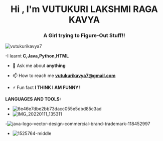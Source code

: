 <h1 align="center">Hi , I'm VUTUKURI LAKSHMI RAGA KAVYA</h1>
<h3 align="center">A Girl trying to Figure-Out Stuff!!</h3>

<p align="left"> <img src="https://komarev.com/ghpvc/?username=vutukurikavya7&label=Profile%20views&color=0e75b6&style=flat" alt="vutukurikavya7" /> </p>

-I learnt **C,Java,Python,HTML**

- 💬 Ask me about **anything**

- 📫 How to reach me **vutukurikavya7@gmail.com**

- ⚡ Fun fact **I THINK I AM FUNNY!**

**LANGUAGES AND TOOLS:**
- ![6e46e7dbe2bb73dacc055e5dbd85c3ad](https://user-images.githubusercontent.com/80099931/148906157-5eadde66-b1e4-4f57-a66c-205bacbd2c05.png)
- ![IMG_20220111_135311](https://user-images.githubusercontent.com/80099931/148906563-fe2f38e4-1f17-4eb5-a728-83653dd17f56.jpg)

-![java-logo-vector-design-commercial-brand-trademark-118452997](https://user-images.githubusercontent.com/80099931/148906700-831d14d3-e3cf-40e1-917f-e300f59a2084.jpg)

- ![1525764-middle](https://user-images.githubusercontent.com/80099931/148906829-20a362b6-b058-4eae-b711-e6ebfc5deab0.png)


